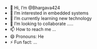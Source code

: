 - 👋 Hi, I’m @Bhargava424
- 👀 I’m interested in embedded systems
- 🌱 I’m currently learning new technology
- 💞️ I’m looking to collaborate .....
- 📫 How to reach me ...
- 😄 Pronouns: He
- ⚡ Fun fact: ...

<!---
Bhargava424/Bhargava424 is a ✨ special ✨ repository because its `README.md` (this file) appears on your GitHub profile.
You can click the Preview link to take a look at your changes.
--->
